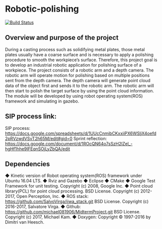 # Robotic-polishing
[![Build Status](https://travis-ci.org/michael081906/Robotic-polishing.svg?branch=master)](https://travis-ci.org/michael081906/Robotic-polishing)

## Overview and purpose of the project 

During a casting process such as solidifying metal plates, those metal plates usually have a coarse surface and is necessary to apply a polishing procedure to smooth the workpiece’s surface. Therefore, this project goal is to develop an industrial robotic application for polishing surface of a workpiece. The project consists of a robotic arm and a depth camera. The robotic arm will operate motion for polishing based on multiple positions sent from the depth camera. The depth camera will generate point cloud data of the object first and sends it to the robotic arm. The robotic arm will then start to polish the target surface by using the point cloud information. The module will be developed by using robot operating system(ROS) framework and simulating in gazebo.


## SIP process link:

SIP process: https://docs.google.com/spreadsheets/d/1UUcCnmibCKxxiiPX6WSljX4oefd2pRVzwdVSvT2h65M/edit#gid=0
Sprint reflection: https://docs.google.com/document/d/1ROcQN64o7sSzH2lZel_-hgHf1hhe9IFEqnSOjLyZbQA/edit

## Dependencies

◆ Kinetic version of Robot operating system(ROS) framework under Ubuntu 16.04 LTS.
◆ Rviz and Gazebo
◆ Eclipse
◆ CMake
◆ Google Test Framework for unit testing. Copyright (c) 2008, Google Inc.
◆ Point cloud library(PCL) for point cloud processing. BSD License. Copyright (c) 2012-2017, Open Perception, Inc.
◆ ROS stack: https://github.com/SalvoVirga/iiwa_stack.git BSD License. Copyright (c) 2016-2017, Salvatore Virga.
◆ Github: https://github.com/michael081906/MidtermProject.git BSD License. Copyright (c) 2017, Michael Kam.
◆ Doxygen: Copyright © 1997-2016 by Dimitri van Heesch.


